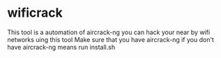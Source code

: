 # wificrack
This tool is a automation of aircrack-ng you can hack your near by wifi networks uing this tool 
Make sure that you have aircrack-ng
if you don't have aircrack-ng means run install.sh
